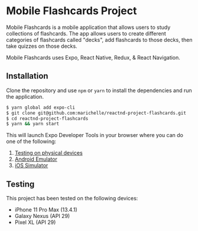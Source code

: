 # Mobile Flashcards Project

Mobile Flashcards is a mobile application that allows users to study collections of flashcards. The app allows users to create different categories of flashcards called "decks", add flashcards to those decks, then take quizzes on those decks.

Mobile Flashcards uses Expo, React Native, Redux, & React Navigation.

## Installation

Clone the repository and use `npm` or `yarn` to install the dependencies and run the application.

```bash
$ yarn global add expo-cli
$ git clone git@github.com:marichelle/reactnd-project-flashcards.git
$ cd reactnd-project-flashcards
$ yarn && yarn start
```

This will launch Expo Developer Tools in your browser where you can do one of the following:

1. [Testing on physical devices](https://docs.expo.io/versions/latest/guides/testing-on-devices)
2. [Android Emulator](https://docs.expo.io/versions/latest/workflow/android-studio-emulator)
3. [iOS Simulator](https://docs.expo.io/versions/latest/workflow/ios-simulator)

## Testing

This project has been tested on the following devices:

- iPhone 11 Pro Max (13.4.1)
- Galaxy Nexus (API 29)
- Pixel XL (API 29)

